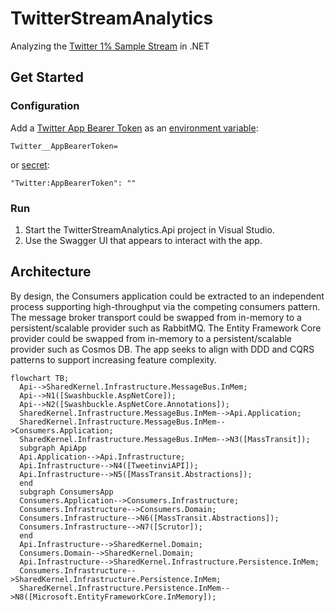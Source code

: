 # TwitterStreamAnalytics

Analyzing the [Twitter 1% Sample Stream](https://developer.twitter.com/en/docs/twitter-api/tweets/sampled-stream/introduction) in .NET

## Get Started

### Configuration

Add a [Twitter App Bearer Token](https://developer.twitter.com/en/docs/authentication/oauth-2-0/bearer-tokens) as an [environment variable](https://docs.microsoft.com/en-us/aspnet/core/security/app-secrets?view=aspnetcore-6.0&tabs=windows#environment-variables):

```
Twitter__AppBearerToken=
```

or [secret](https://docs.microsoft.com/en-us/aspnet/core/security/app-secrets?view=aspnetcore-6.0&tabs=windows#secret-manager):

```
"Twitter:AppBearerToken": ""
```

### Run

1. Start the TwitterStreamAnalytics.Api project in Visual Studio.
2. Use the Swagger UI that appears to interact with the app.

## Architecture

By design, the Consumers application could be extracted to an independent process supporting high-throughput via the competing consumers pattern. The message broker transport could be swapped from in-memory to a persistent/scalable provider such as RabbitMQ. The Entity Framework Core provider could be swapped from in-memory to a persistent/scalable provider such as Cosmos DB. The app seeks to align with DDD and CQRS patterns to support increasing feature complexity.

```mermaid
flowchart TB;  
  Api-->SharedKernel.Infrastructure.MessageBus.InMem;
  Api-->N1([Swashbuckle.AspNetCore]);
  Api-->N2([Swashbuckle.AspNetCore.Annotations]);
  SharedKernel.Infrastructure.MessageBus.InMem-->Api.Application;
  SharedKernel.Infrastructure.MessageBus.InMem-->Consumers.Application;
  SharedKernel.Infrastructure.MessageBus.InMem-->N3([MassTransit]);
  subgraph ApiApp
  Api.Application-->Api.Infrastructure;
  Api.Infrastructure-->N4([TweetinviAPI]);
  Api.Infrastructure-->N5([MassTransit.Abstractions]);  
  end
  subgraph ConsumersApp
  Consumers.Application-->Consumers.Infrastructure;
  Consumers.Infrastructure-->Consumers.Domain;
  Consumers.Infrastructure-->N6([MassTransit.Abstractions]);
  Consumers.Infrastructure-->N7([Scrutor]);
  end
  Api.Infrastructure-->SharedKernel.Domain;
  Consumers.Domain-->SharedKernel.Domain;
  Api.Infrastructure-->SharedKernel.Infrastructure.Persistence.InMem;
  Consumers.Infrastructure-->SharedKernel.Infrastructure.Persistence.InMem;
  SharedKernel.Infrastructure.Persistence.InMem-->N8([Microsoft.EntityFrameworkCore.InMemory]);
```

